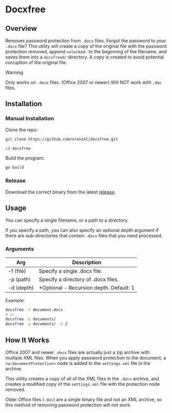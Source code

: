 # Docxfree

## Overview

Removes password protection from `.docx` files.
Forgot the password to your `.docx` file?
This utility will create a copy of the original file with
the password protection removed, append `unlocked-` to the beginning
of the filename, and saves them into a `docxfreed/` directory.
A copy is created to avoid potential corruption of the original file.

> [!WARNING]
> Only works on `.docx` files. (Office 2007 or newer)
> Will NOT work with `.doc` files.

## Installation

### Manual Installation

Clone the repo:

```sh
git clone https://github.com/nronzel/docxfree.git

cd docxfree
```

Build the program:

```sh
go build
```

### Release

Download the correct binary from the latest [release](https://github.com/nronzel/docxfree/releases).

## Usage

You can specify a single filename, or a path to a directory.

If you specify a path, you can also specify an optional depth argument if there are
sub-directories that contain `.docx` files that you need processed.

### Arguments

| Arg        | Description                              |
| ---------- | ---------------------------------------- |
| -f (file)  | Specify a single .docx file.             |
| -p (path)  | Specify a directory of .docx files.      |
| -d (depth) | \*Optional - Recursion depth. Default: 1 |

Example:

```sh
docxfree -f document.docx
# or
docxfree -p documents/
docxfree -p documents/ -d 2
```

## How It Works

Office 2007 and newer `.docx` files are actually just a zip archive with
multiple XML files. When you apply password protection to the document,
a `<w:documentProtection>` node is added to the `settings.xml` file in the archive.

This utility creates a copy of all of the XML files in the `.docx` archive,
and creates a modified copy of the `settings.xml` file with the protection node
removed.

Older Office files (`.doc`) are a single binary file and not an XML archive,
so this method of removing password protection will not work.
